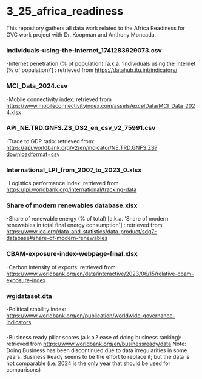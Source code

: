 # 3_25_africa_readiness
This repository gathers all data work related to the Africa Readiness for GVC work project with Dr. Koopman and Anthony Moncada.

### individuals-using-the-internet_1741283929073.csv
-Internet penetration (% of population) [a.k.a. ‘Individuals using the Internet (% of population)’] : retrieved from https://datahub.itu.int/indicators/

### MCI_Data_2024.csv
-Mobile connectivity index: retrieved from https://www.mobileconnectivityindex.com/assets/excelData/MCI_Data_2024.xlsx

### API_NE.TRD.GNFS.ZS_DS2_en_csv_v2_75991.csv
-Trade to GDP ratio: retrieved from: https://api.worldbank.org/v2/en/indicator/NE.TRD.GNFS.ZS?downloadformat=csv

### International_LPI_from_2007_to_2023_0.xlsx
-Logistics performance index: retrieved from https://lpi.worldbank.org/international/tracking-data

### Share of modern renewables database.xlsx
-Share of renewable energy (% of total) [a.k.a. 'Share of modern renewables in total final energy consumption'] : retrieved from https://www.iea.org/data-and-statistics/data-product/sdg7-database#share-of-modern-renewables

### CBAM-exposure-index-webpage-final.xlsx
-Carbon intensity of exports: retrieved from https://www.worldbank.org/en/data/interactive/2023/06/15/relative-cbam-exposure-index

### wgidataset.dta
-Political stability index: https://www.worldbank.org/en/publication/worldwide-governance-indicators

###
-Business ready pillar scores (a.k.a.? ease of doing business ranking): retrieved from https://www.worldbank.org/en/businessready/data
Note: Doing Business has been discontinued due to data irregularities in some years. Business Ready seems to be the effort to replace it; but the data is not comparable (i.e. 2024 is the only year that should be used for comparisons)
